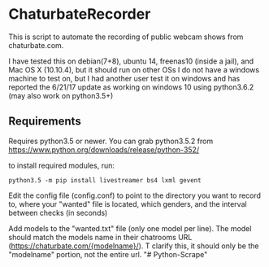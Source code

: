 # ChaturbateRecorder

This is script to automate the recording of public webcam shows from chaturbate.com. 


I have tested this on debian(7+8), ubuntu 14, freenas10 (inside a jail), and Mac OS X (10.10.4), but it should run on other OSs
I do not have a windows machine to test on, but I had another user test it on windows and has reported the 6/21/17 update as working on windows 10 using python3.6.2  (may also work on python3.5+)
## Requirements

Requires python3.5 or newer. You can grab python3.5.2 from https://www.python.org/downloads/release/python-352/

to install required modules, run:
```
python3.5 -m pip install livestreamer bs4 lxml gevent
```


Edit the config file (config.conf) to point to the directory you want to record to, where your "wanted" file is located, which genders, and the interval between checks (in seconds)

Add models to the "wanted.txt" file (only one model per line). The model should match the models name in their chatrooms URL (https://chaturbate.com/{modelname}/). T clarify this, it should only be the "modelname" portion, not the entire url.
"# Python-Scrape" 
